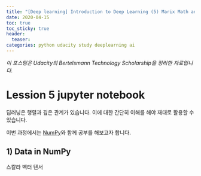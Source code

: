 ```yaml
---
title: "[Deep learning] Introduction to Deep Learning (5) Marix Math and NumPy Refresher"
date: 2020-04-15
toc: true
toc_sticky: true
header:
  teaser: 
categories: python udacity study deeplearning ai
---
```



*이 포스팅은 Udacity의 Bertelsmann Technology Scholarship을 정리한 자료입니다.*  


# Lession 5 jupyter notebook

 딥러닝은 행렬과 깊은 관계가 있습니다. 이에 대한 간단히 이해를 해야 재대로 활용할 수 있습니다.
 
 이번 과정에서는 [NumPy](https://numpy.org/)와 함께 공부를 해보고자 합니다.



## 1) Data in NumPy

스칼라 
벡터
텐서


## 
